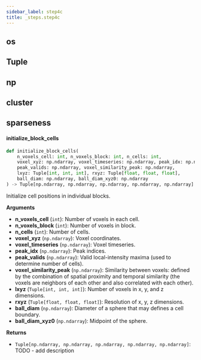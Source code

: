 ```yaml
---
sidebar_label: step4c
title: _steps.step4c
---
```


## os

## Tuple

## np

## cluster

## sparseness

#### initialize\_block\_cells

```python
def initialize_block_cells(
    n_voxels_cell: int, n_voxels_block: int, n_cells: int,
    voxel_xyz: np.ndarray, voxel_timeseries: np.ndarray, peak_idx: np.ndarray,
    peak_valids: np.ndarray, voxel_similarity_peak: np.ndarray,
    lxyz: Tuple[int, int, int], rxyz: Tuple[float, float, float],
    ball_diam: np.ndarray, ball_diam_xyz0: np.ndarray
) -> Tuple[np.ndarray, np.ndarray, np.ndarray, np.ndarray, np.ndarray]
```

Initialize cell positions in individual blocks.

**Arguments**

* **n_voxels_cell** (`int`): Number of voxels in each cell.
* **n_voxels_block** (`int`): Number of voxels in block.
* **n_cells** (`int`): Number of cells.
* **voxel_xyz** (`np.ndarray`): Voxel coordinates.
* **voxel_timeseries** (`np.ndarray`): Voxel timeseries.
* **peak_idx** (`np.ndarray`): Peak indices.
* **peak_valids** (`np.ndarray`): Valid local-intensity maxima (used to determine number of cells).
* **voxel_similarity_peak** (`np.ndarray`): Similarity between voxels: defined by the combination of spatial proximity
and temporal similarity (the voxels are neighbors of each other and also
correlated with each other).
* **lxyz** (`Tuple[int, int, int]`): Number of voxels in x, y, and z dimensions.
* **rxyz** (`Tuple[float, float, float]`): Resolution of x, y, z dimensions.
* **ball_diam** (`np.ndarray`): Diameter of a sphere that may defines a cell boundary.
* **ball_diam_xyz0** (`np.ndarray`): Midpoint of the sphere.

**Returns**

* `Tuple[np.ndarray, np.ndarray, np.ndarray, np.ndarray, np.ndarray]`: TODO - add description

